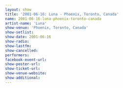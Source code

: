 ```yaml
---
layout: show
title: '2001-06-16: Luna - Phoenix, Toronto, Canada'
name: 2001-06-16-luna-phoenix-toronto-canada
artist-name: 'Luna'
show-venue: 'Phoenix, Toronto, Canada'
show-setlist: 
show-date: 2001-06-16
show-radio: 
show-lastfm: 
show-cancelled: 
performers: 
facebook-event-url: 
show-poster-url: 
show-ticket-url: 
show-venue-website: 
show-additional: 
---
```


